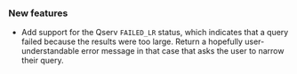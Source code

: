 ### New features

- Add support for the Qserv `FAILED_LR` status, which indicates that a query failed because the results were too large. Return a hopefully user-understandable error message in that case that asks the user to narrow their query.
